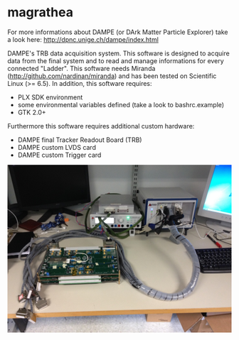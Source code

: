 magrathea
=========
For more informations about DAMPE (or DArk Matter Particle Explorer) take a look here: http://dpnc.unige.ch/dampe/index.html

DAMPE's TRB data acquisition system. This software is designed to acquire data from the final system and to read and manage informations for every connected "Ladder". This software needs Miranda (http://github.com/nardinan/miranda) and has been tested on Scientific Linux (>= 6.5). In addition, this software requires:

*	PLX SDK environment
*	some environmental variables defined (take a look to bashrc.example)
*	GTK 2.0+

Furthermore this software requires additional custom hardware:

*	DAMPE final Tracker Readout Board (TRB)
*	DAMPE custom LVDS card
*	DAMPE custom Trigger card

![Alt text](/screenshot.jpg?raw=true)  
